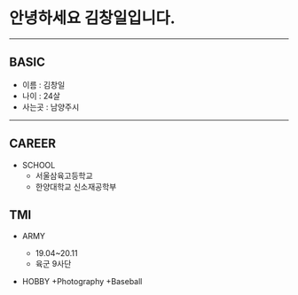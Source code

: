 # 안녕하세요 김창일입니다.

----------
## BASIC

+ 이름 : 김창일
+ 나이 : 24살
+ 사는곳 : 남양주시

----------

## CAREER

+ SCHOOL
  + 서울삼육고등학교
  + 한양대학교 신소재공학부

## TMI

+ ARMY
  + 19.04~20.11
  + 육군 9사단

+ HOBBY
  +Photography
  +Baseball

